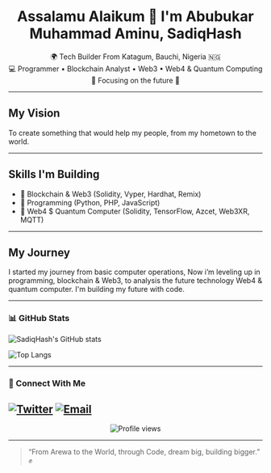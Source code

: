 <h1 align="center">Assalamu Alaikum 👋 I'm Abubukar Muhammad Aminu, SadiqHash</h1>

<p align="center">
🌍 Tech Builder From Katagum, Bauchi, Nigeria 🇳🇬<br>
💻 Programmer • Blockchain Analyst • Web3 • Web4 & Quantum Computing<br>
🎯 Focusing on the future 💪
</p>

---

## My Vision
To create something that would help my people, from my hometown to the world.

---

## Skills I'm Building
- 🔗 Blockchain & Web3 (Solidity, Vyper, Hardhat, Remix)
- 🐍 Programming (Python, PHP, JavaScript)
- 🧠 Web4 $ Quantum Computer (Solidity, TensorFlow, Azcet, Web3XR, MQTT)

---

## My Journey
I started my journey from basic computer operations, Now i’m leveling up in programming, blockchain & Web3, to analysis the future technology Web4 & quantum computer. I'm building my future with code.

---

### 📊 GitHub Stats

![SadiqHash's GitHub stats](https://github-readme-stats.vercel.app/api?username=SadiqHash&show_icons=true&theme=radical)

![Top Langs](https://github-readme-stats.vercel.app/api/top-langs/?username=SadiqHash&layout=compact&theme=radical)

---

### 🤝 Connect With Me

[![Twitter](https://img.shields.io/badge/X-%40SadiqHash01-blue?style=for-the-badge&logo=twitter)](https://x.com/SadiqHash01)
[![Email](https://img.shields.io/badge/Email-saddeequjp@gmail.com-red?style=for-the-badge&logo=gmail)](mailto:saddeequjp@gmail.com)
---

<p align="center">
  <img src="https://komarev.com/ghpvc/?username=SadiqHash&label=Profile+Views&color=0e75b6&style=flat" alt="Profile views" />
</p>

---

> “From Arewa to the World, through Code, dream big, building bigger.” ✊